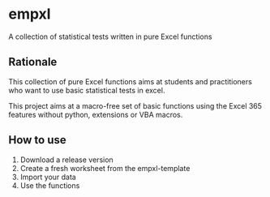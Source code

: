 # empxl 

A collection of statistical tests written in pure Excel functions

## Rationale

This collection of pure Excel functions aims at students and practitioners who want to use basic statistical tests in excel.

This project aims at a macro-free set of basic functions using the Excel 365 features without python, extensions or VBA macros. 

## How to use

1. Download a release version
2. Create a fresh worksheet from the empxl-template
3. Import your data
4. Use the functions


